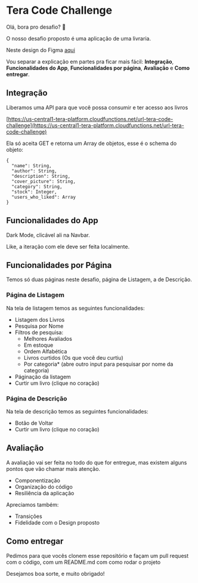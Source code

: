 # Tera Code Challenge

Olá, bora pro desafio? :dancers:

O nosso desafio proposto é uma aplicação de uma livraria.

Neste design do Figma [aqui]()

Vou separar a explicação em partes pra ficar mais fácil: **Integração**, **Funcionalidades do App**, **Funcionalidades por página**, **Avaliação** e **Como entregar**.


## Integração

Liberamos uma API para que você possa consumir e ter acesso aos livros

[https://us-central1-tera-platform.cloudfunctions.net/url-tera-code-challenge](https://us-central1-tera-platform.cloudfunctions.net/url-tera-code-challenge)

Ela só aceita GET e retorna um Array de objetos, esse é o schema do objeto:

```
{
  "name": String,
  "author": String,
  "description": String, 
  "cover_picture": String,
  "category": String,
  "stock": Integer,
  "users_who_liked": Array
}
```

## Funcionalidades do App


Dark Mode, clicável ali na Navbar.

Like, a iteração com ele deve ser feita localmente.


## Funcionalidades por Página


Temos só duas páginas neste desafio, página de Listagem, a de Descrição.


### Página de Listagem

Na tela de listagem temos as seguintes funcionalidades:

- Listagem dos Livros
- Pesquisa por Nome
- Filtros de pesquisa:
  - Melhores Avaliados
  - Em estoque
  - Ordem Alfabética
  - Livros curtidos (Os que você deu curtiu)
  - Por categoria* (abre outro input para pesquisar por nome da categoria)
- Páginação da listagem
- Curtir um livro (clique no coração)


### Página de Descrição

Na tela de descrição temos as seguintes funcionalidades:

- Botão de Voltar
- Curtir um livro (clique no coração)


## Avaliação

A avaliação vai ser feita no todo do que for entregue, mas existem alguns pontos que vão chamar mais atenção.

- Componentização
- Organização do código
- Resiliência da aplicação

Apreciamos também:

- Transições
- Fidelidade com o Design proposto

## Como entregar

Pedimos para que vocês clonem esse repositório e façam um pull request com o código, com um README.md com como rodar o projeto

Desejamos boa sorte, e muito obrigado!
